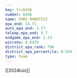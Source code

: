 ```yaml
---
key: frc6436
number: 6436
name: PARS ROBOTICS
epa_end: 14.71
auto_epa_end: 3.77
teleop_epa_end: 9.7
endgame_epa_end: 1.23
winrate: 0.6429
district_epa_rank: 796
district_epa_percentile: 0.558
type: Team
---
```

[[2024tuis]]
